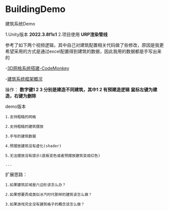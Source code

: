 # BuildingDemo
建筑系统Demo

1.Unity版本 **2022.3.8f1c1**
2.项目使用 **URP渲染管线**

参考了如下两个视频逻辑，其中自己对建筑配置相关代码做了些修改，原因是我更希望采用的方式是通过excel配置得到建筑的数据，因此我用的数据都是手写出来的

-[3D网格系统搭建-CodeMonkey]( https://www.bilibili.com/video/BV1M7411d7hP/?share_source=copy_web&vd_source=c8fd8a987dd50aa4d450e85a9cecc98e)

-[建筑系统框架概况](https://www.bilibili.com/video/BV1dv4y1o7PG/?share_source=copy_web&vd_source=c8fd8a987dd50aa4d450e85a9cecc98e)

操作：
    **数字键1 2 3 分别是建造不同建筑，其中1 2 有预建造逻辑**
    **鼠标左键为建造，右键为删除**

demo版本


    1.支持粗糙的网格

    2.支持粗糙的建筑摆放

    3.手写的建筑数据

    4.预摆放建筑没有虚化(shader)

    5.无法摆放没有提示(底板变色或者预摆放建筑变成红色)

    ...



扩展思路：

    1.如果建筑区域是六边形该怎么办？

    2.如果想要弄成类似冰汽时代那样的建筑该怎么做？

    3.如果游戏完全没有建筑格子的概念该怎么做？

